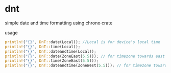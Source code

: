 # dnt
simple date and time formatting using chrono crate


usage 
```rust
println!("{}", DnT::date(Local)); //Local is for device's local time
println!("{}", DnT::time(Local));
println!("{}", DnT::dateandtime(Local));
println!("{}", DnT::date(ZoneEast(5.5))); // for timezone towards east
println!("{}", DnT::time(ZoneEast(5.5)));
println!("{}", DnT::dateandtime(ZoneWest(5.5))); // for timezone towards west
```

